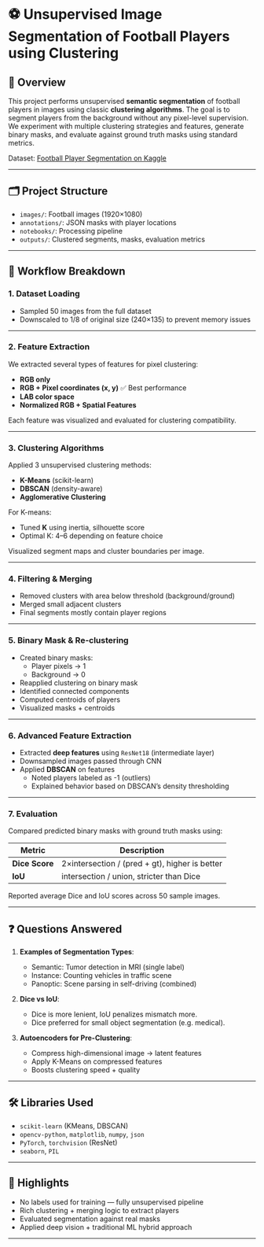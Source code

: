 # ⚽ Unsupervised Image Segmentation of Football Players using Clustering

## 📘 Overview
This project performs unsupervised **semantic segmentation** of football players in images using classic **clustering algorithms**. The goal is to segment players from the background without any pixel-level supervision. We experiment with multiple clustering strategies and features, generate binary masks, and evaluate against ground truth masks using standard metrics.

Dataset: [Football Player Segmentation on Kaggle](https://www.kaggle.com/datasets/ihelon/football-player-segmentation)

---

## 🗂️ Project Structure

- `images/`: Football images (1920×1080)
- `annotations/`: JSON masks with player locations
- `notebooks/`: Processing pipeline
- `outputs/`: Clustered segments, masks, evaluation metrics

---

## 🔁 Workflow Breakdown

### 1. Dataset Loading
- Sampled 50 images from the full dataset
- Downscaled to 1/8 of original size (240×135) to prevent memory issues

---

### 2. Feature Extraction
We extracted several types of features for pixel clustering:
- **RGB only**
- **RGB + Pixel coordinates (x, y)** ✅ Best performance
- **LAB color space**
- **Normalized RGB + Spatial Features**

Each feature was visualized and evaluated for clustering compatibility.

---

### 3. Clustering Algorithms
Applied 3 unsupervised clustering methods:
- **K-Means** (scikit-learn)
- **DBSCAN** (density-aware)
- **Agglomerative Clustering**

For K-means:
- Tuned **K** using inertia, silhouette score
- Optimal K: 4–6 depending on feature choice

Visualized segment maps and cluster boundaries per image.

---

### 4. Filtering & Merging
- Removed clusters with area below threshold (background/ground)
- Merged small adjacent clusters
- Final segments mostly contain player regions

---

### 5. Binary Mask & Re-clustering
- Created binary masks:
  - Player pixels → 1
  - Background → 0
- Reapplied clustering on binary mask
- Identified connected components
- Computed centroids of players
- Visualized masks + centroids

---

### 6. Advanced Feature Extraction
- Extracted **deep features** using `ResNet18` (intermediate layer)
- Downsampled images passed through CNN
- Applied **DBSCAN** on features
  - Noted players labeled as -1 (outliers)
  - Explained behavior based on DBSCAN’s density thresholding

---

### 7. Evaluation
Compared predicted binary masks with ground truth masks using:

| Metric         | Description                                        |
|----------------|----------------------------------------------------|
| **Dice Score** | 2×intersection / (pred + gt), higher is better     |
| **IoU**        | intersection / union, stricter than Dice           |

Reported average Dice and IoU scores across 50 sample images.

---

## ❓ Questions Answered

1. **Examples of Segmentation Types**:
   - Semantic: Tumor detection in MRI (single label)
   - Instance: Counting vehicles in traffic scene
   - Panoptic: Scene parsing in self-driving (combined)

2. **Dice vs IoU**:
   - Dice is more lenient, IoU penalizes mismatch more.
   - Dice preferred for small object segmentation (e.g. medical).

3. **Autoencoders for Pre-Clustering**:
   - Compress high-dimensional image → latent features
   - Apply K-Means on compressed features
   - Boosts clustering speed + quality

---

## 🛠️ Libraries Used
- `scikit-learn` (KMeans, DBSCAN)
- `opencv-python`, `matplotlib`, `numpy`, `json`
- `PyTorch`, `torchvision` (ResNet)
- `seaborn`, `PIL`

---

## 📌 Highlights
- No labels used for training — fully unsupervised pipeline
- Rich clustering + merging logic to extract players
- Evaluated segmentation against real masks
- Applied deep vision + traditional ML hybrid approach

---